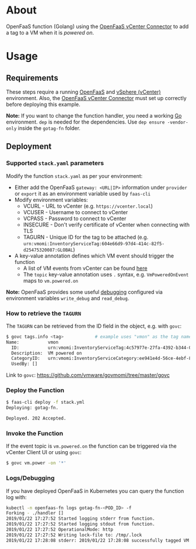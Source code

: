 # About
OpenFaaS function (Golang) using the [OpenFaaS vCenter Connector](https://github.com/openfaas-incubator/vcenter-connector) to add a tag to a VM when it is *powered on*.

# Usage
## Requirements
These steps require a running [OpenFaaS](https://docs.openfaas.com/deployment/) and [vSphere (vCenter)](https://docs.vmware.com/en/VMware-vSphere/index.html) environment. Also, the [OpenFaaS vCenter Connector](https://github.com/openfaas-incubator/vcenter-connector) must set up correctly before deploying this example.

**Note:** If you want to change the function handler, you need a working [Go](https://golang.org/) environment. `dep` is needed for the dependencies. Use `dep ensure -vendor-only` inside the `gotag-fn` folder.

## Deployment
### Supported `stack.yaml` parameters
Modify the function `stack.yaml` as per your environment:

- Either add the OpenFaaS `gateway: <URL|IP>` information under `provider` or `export` it as an environment variable used by `faas-cli`
- Modify environment variables:
  - VCURL    - URL to vCenter (e.g. `https://vcenter.local`)
  - VCUSER   - Username to connect to vCenter
  - VCPASS   - Password to connect to vCenter
  - INSECURE - Don't verify certificate of vCenter when connecting with TLS 
  - TAGURN   - Unique ID for the tag to be attached (e.g. `urn:vmomi:InventoryServiceTag:604e66d9-97d4-414c-82f5-d25475320087:GLOBAL`)
- A key-value annotation defines which VM event should trigger the function
  - A list of VM events from vCenter can be found [here](https://code.vmware.com/doc/preview?id=4206#/doc/vim.event.VmEvent.html)
  - The `topic` key-value annotation uses `.` syntax, e.g. `VmPoweredOnEvent` maps to `vm.powered.on`

**Note:** OpenFaaS provides some useful [debugging](https://docs.openfaas.com/deployment/troubleshooting/) configured via environment variables `write_debug` and `read_debug`.
   
### How to retrieve the `TAGURN`
The `TAGURN` can be retrieved from the ID field in the object, e.g. with `govc`:

```bash
$ govc tags.info <tag>            # example uses "vmon" as the tag name
Name:           vmon
  ID:           urn:vmomi:InventoryServiceTag:4c57977e-27fa-4392-b344-0a90a502f524:GLOBAL
  Description:  VM powered on
  CategoryID:   urn:vmomi:InventoryServiceCategory:ee941e4d-56ce-4ebf-86ab-0f615828d585:GLOBAL
  UsedBy: []
```

Link to `govc`: https://github.com/vmware/govmomi/tree/master/govc

### Deploy the Function

```bash
$ faas-cli deploy -f stack.yml
Deploying: gotag-fn.

Deployed. 202 Accepted.
```

### Invoke the Function

If the event topic is `vm.powered.on` the function can be triggered via the vCenter Client UI or using `govc`:

```bash
$ govc vm.power -on '*'
```

### Logs/Debugging

If you have deployed OpenFaaS in Kubernetes you can query the function log with:

```bash
kubectl -n openfaas-fn logs gotag-fn-<POD_ID> -f
Forking - ./handler []
2019/01/22 17:27:52 Started logging stderr from function.
2019/01/22 17:27:52 Started logging stdout from function.
2019/01/22 17:27:52 OperationalMode: http
2019/01/22 17:27:52 Writing lock-file to: /tmp/.lock
2019/01/22 17:28:08 stderr: 2019/01/22 17:28:08 successfully tagged VM VirtualMachine:vm-51 with tag urn:vmomi:InventoryServiceTag:4c57977e-27fa-4392-b344-0a90a502f524:GLOBAL
```